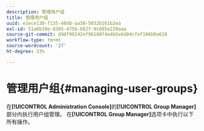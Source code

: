 ```yaml
---
description: 管理用户组
title: 管理用户组
uuid: e1ece130-f135-48d8-aa30-5032b161b2ea
exl-id: 51a6b39e-8305-475b-b62f-9c695e229aaa
source-git-commit: d9df90242ef96188f4e4b5e6d04cfef196b0a628
workflow-type: tm+mt
source-wordcount: '27'
ht-degree: 33%

---
```


# 管理用户组{#managing-user-groups}

在&#x200B;**[!UICONTROL Administration Console]**&#x200B;的&#x200B;**[!UICONTROL Group Manager]**&#x200B;部分内执行用户组管理。 在&#x200B;**[!UICONTROL Group Manager]**&#x200B;选项卡中执行以下所有操作。
